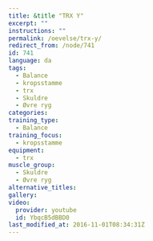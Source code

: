 ```yaml
---
title: &title "TRX Y"
excerpt: ""
instructions: ""
permalink: /oevelse/trx-y/
redirect_from: /node/741
id: 741
language: da
tags:
  - Balance
  - kropsstamme
  - trx
  - Skuldre
  - Øvre ryg
categories:
training_type: 
  - Balance
training_focus: 
  - kropsstamme
equipment:
  - trx
muscle_group:
  - Skuldre
  - Øvre ryg
alternative_titles:
gallery:
video:
  provider: youtube
  id: YbqcB5dBBD0
last_modified_at: 2016-11-01T08:34:31Z
---
```



